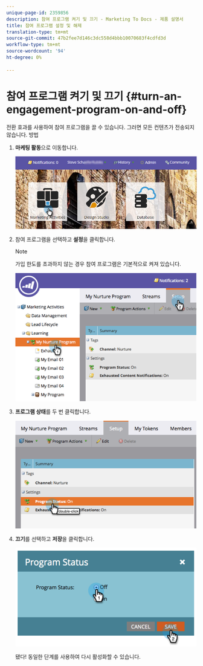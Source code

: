 ```yaml
---
unique-page-id: 2359856
description: 참여 프로그램 켜기 및 끄기 - Marketing To Docs - 제품 설명서
title: 참여 프로그램 설정 및 해제
translation-type: tm+mt
source-git-commit: 47b2fee7d146c3dc558d4bbb10070683f4cdfd3d
workflow-type: tm+mt
source-wordcount: '94'
ht-degree: 0%

---
```



# 참여 프로그램 켜기 및 끄기 {#turn-an-engagement-program-on-and-off}

전환 효과를 사용하여 참여 프로그램을 끌 수 있습니다. 그러면 모든 컨텐츠가 전송되지 않습니다. 방법

1. **마케팅 활동**&#x200B;으로 이동합니다.

   ![](assets/login-marketing-activities.png)

1. 참여 프로그램을 선택하고 **설정**&#x200B;을 클릭합니다.

   >[!NOTE]
   >
   >가입 한도를 초과하지 않는 경우 참여 프로그램은 기본적으로 켜져 있습니다.

   ![](assets/image2014-9-15-17-3a14-3a56.png)

1. **프로그램 상태**&#x200B;를 두 번 클릭합니다.

   ![](assets/image2014-9-15-17-3a14-3a59.png)

1. **끄기**&#x200B;를 선택하고 **저장**&#x200B;을 클릭합니다.

   ![](assets/image2014-9-15-17-3a15-3a2.png)

   됐다! 동일한 단계를 사용하여 다시 활성화할 수 있습니다.


